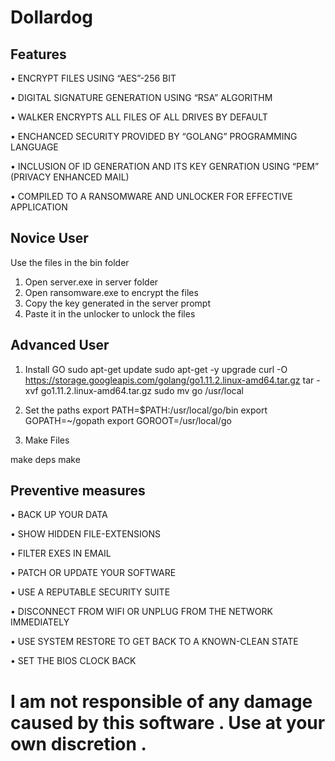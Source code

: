 # Dollardog

## Features

•	ENCRYPT FILES USING “AES”-256 BIT

•	DIGITAL SIGNATURE GENERATION USING “RSA” ALGORITHM

•	WALKER ENCRYPTS ALL FILES OF ALL DRIVES BY DEFAULT

•	ENCHANCED SECURITY PROVIDED BY “GOLANG” PROGRAMMING LANGUAGE

•	INCLUSION OF ID GENERATION AND ITS KEY GENRATION USING “PEM” (PRIVACY ENHANCED MAIL)

•	COMPILED TO A RANSOMWARE AND UNLOCKER FOR EFFECTIVE APPLICATION


## Novice User
Use the files in the bin folder
1) Open server.exe in server folder
2) Open ransomware.exe to encrypt the files
3) Copy the key generated in the server prompt
4) Paste it in the unlocker to unlock the files

## Advanced User
1) Install GO 
sudo apt-get update
sudo apt-get -y upgrade
curl -O https://storage.googleapis.com/golang/go1.11.2.linux-amd64.tar.gz
tar -xvf go1.11.2.linux-amd64.tar.gz
sudo mv go /usr/local

2) Set the paths
export PATH=$PATH:/usr/local/go/bin
export GOPATH=~/gopath
export GOROOT=/usr/local/go

3) Make Files

make deps
make

## Preventive measures

•	BACK UP YOUR DATA

•	SHOW HIDDEN FILE-EXTENSIONS

•	FILTER EXES IN EMAIL

•	PATCH OR UPDATE YOUR SOFTWARE

•	USE A REPUTABLE SECURITY SUITE

•	DISCONNECT FROM WIFI OR UNPLUG FROM THE NETWORK IMMEDIATELY

•	USE SYSTEM RESTORE TO GET BACK TO A KNOWN-CLEAN STATE

•	SET THE BIOS CLOCK BACK


# I am not responsible of any damage caused by this software . Use at your own discretion .
